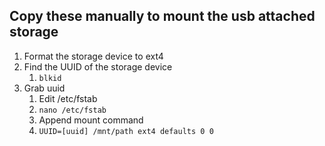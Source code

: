 ## Copy these manually to mount the usb attached storage
1. Format the storage device to ext4 
2. Find the UUID of the storage device
    1. `blkid`
3. Grab uuid
    1. Edit /etc/fstab
    2. `nano /etc/fstab`
    3. Append mount command
    4. `UUID=[uuid] /mnt/path ext4 defaults 0 0`